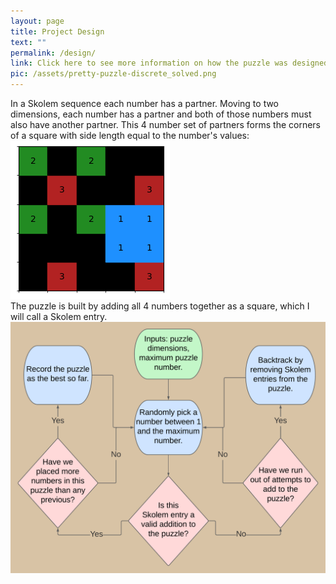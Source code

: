 ```yaml
---
layout: page
title: Project Design 
text: ""
permalink: /design/
link: Click here to see more information on how the puzzle was designed.
pic: /assets/pretty-puzzle-discrete_solved.png
---
```

<div class="page-wrap4">
In a Skolem sequence each number has a partner. Moving to two dimensions, each number has a partner and both of those numbers must also have another partner. This 4 number set of partners forms the corners of a square with side length equal to the number's values: 
</div>

<div class="page-wrap-art">
  <img src="/assets/pretty-puzzle-discrete_solved.png" class="med_img">
</div>

<div class="page-wrap4">
The puzzle is built by adding all 4 numbers together as a square, which I will call a Skolem entry.
</div>

<div class="flow-chart">
  <img src="/assets/flow-chart.png" class="med_img">
</div>

